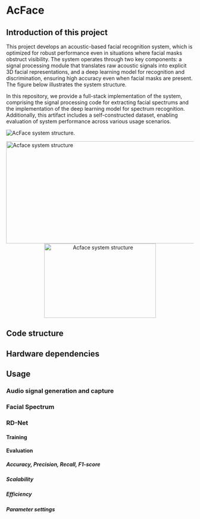 # AcFace

## Introduction of this project
This project develops an acoustic-based facial recognition system, which is optimized for robust performance even in situations where facial masks obstruct visibility. 
The system operates through two key components: a signal processing module that translates raw acoustic signals into explicit 3D facial representations, and a deep learning model for recognition and discrimination, ensuring high accuracy even when facial masks are present. The figure below illustrates the system structure. 

In this repository, we provide a full-stack implementation of the system, comprising the signal processing code for extracting facial spectrums and the implementation of the deep learning model for spectrum recognition. Additionally, this artifact includes a self-constructed dataset, enabling evaluation of system performance across various usage scenarios.

![AcFace system structure.](https://github.com/yanbozhang003/AcFace-AE/blob/main/AcFace_structure.png)

<img src="https://github.com/yanbozhang003/AcFace-AE/blob/main/AcFace_structure.png" alt="Acface system structure" width="800" height="275"/>

<div style="text-align: center;">
    <img src="https://github.com/yanbozhang003/AcFace-AE/blob/main/AcFace_structure.png" alt="Acface system structure" width="300" height="200"/>
</div>

## Code structure

## Hardware dependencies

## Usage

### Audio signal generation and capture

### Facial Spectrum

### RD-Net 

#### Training

#### Evaluation

##### Accuracy, Precision, Recall, F1-score

##### Scalability

##### Efficiency

##### Parameter settings


